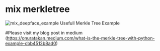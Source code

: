 # mix merkletree
![mix_deepface_example](https://repository-images.githubusercontent.com/329576405/d8b93800-59b2-11eb-9768-25dfdef4eea6)
Usefull Merkle Tree Example

#Please visit my blog post in medium
(https://onuratakan.medium.com/what-is-the-merkle-tree-with-python-example-cbb4513b8ad0)
